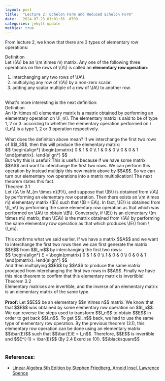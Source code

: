 ```yaml
---
layout: post
title:  "Lecture 2: Echelon Form and Reduced Echelon Form"
date:   2024-07-23 01:01:36 -0700
categories: jekyll update
mathjax: true
---
```

From lecture 2, we know that there are 3 types of elementary row operations:
<div class="bdiv">
Definition
</div>
<div class="bbdiv">
Let \(A\) be an \(m \times n\) matrix. Any one of the following three operations on the rows of \(A\) is called an <b>elementary row operation</b>:
<ol>
<li> interchanging any two rows of \(A\).</li>
<li> multiplying any row of \(A\) by a non-zero scalar.</li>
<li> adding any scalar multiple of a row of \(A\) to another row.</li>
</ol>
</div>
<br>
What's more interesting is the next definition:
<!------------------------------------------------------------------------------------>
<div class="bdiv">
Definition
</div>
<div class="bbdiv">
An \(n \times n\) elementary matrix is a matrix obtained by performing an elementary operation on \(I_n\). The elementary matrix is said to be of type 1, 2 or 3. according to whether the elementary operation performed on \(I_n\) is a type 1, 2 or 3 operation respectively.
</div>
<br>
What does the definition above mean? If we interchange the first two rows of $$I_3$$, then this will produce the elementary matrix:
<div>
$$
\begin{align*}
\begin{pmatrix}
0 & 1 & 0  \\
1 & 0 & 0  \\
0 & 0 & 1
\end{pmatrix}.
\end{align*}
$$
</div>
But why this is useful? This is useful because if we have some matrix $$A$$ and want to interchange the first two rows. We can perform this operation by instead multiply this new matrix above by $$A$$. So we can turn our elementary row operations into a matrix multiplication! The next theorem states this fact.
<br>
<!------------------------------------------------------------------------------------>
<div class="purdiv">
Theorem 3.1
</div>
<div class="purbdiv">
Let \(A \in M_{m \times n}(F)\), and suppose that \(B\) is obtained from \(A\) by performing an elementary row operation. Then there exists an \(m \times n\) elementary matrix \(E\) such that \(B = EA\). In fact, \(E\) is obtained from \(I_m\) by performing the same elementary row operation as that which was performed on \(A\) to obtain \(B\). Conversely, if \(E\) is an elementary \(m \times m\) matrix, then \(EA\) is the matrix obtained from \(A\) by performing the same elementary row operation as that which produces \(E\) from \(I_m\).
</div>
<br>
This confirms what we said earlier. If we have a matrix $$A$$ and we want to interchange the first two rows then we can first generate the matrix $$E$$ from $$I_m$$ by interchanging the first two rows:
<div>
$$
\begin{align*}
E =
\begin{pmatrix}
0 & 1 & 0  \\
1 & 0 & 0  \\
0 & 0 & 1
\end{pmatrix}.
\end{align*}
$$
</div>
And then multiplying $$E$$ by $$A$$ to produce the same matrix produced from interchanging the first two rows in $$A$$.  Finally we have this nice theorem to confirm that this elementary matrix is invertible!
<div class="purdiv">
Theorem 3.2
</div>
<div class="purbdiv">
Elementary matrices are invertible, and the inverse of an elementary matrix is an elementary matrix of the same type.
</div>
<br>
<b>Proof:</b>
Let $$E$$ be an elementary $$n \times n$$ matrix. We know that that $$E$$ was obtained by some elementary row operation on $$I_n$$. We can reverse the steps used to transform $$I_n$$ to obtain $$E$$ in order to get back $$I_n$$. To get $$I_n$$ back, we had to use the same type of elementary row operation. By the previous theorem (3.1), this elementary row operation can be done using an elementary matrix $$\bar{E}$$ such that $$\bar{E}E = I_n$$. Therefore, $$E$$ is invertible and $$E^{-1} = \bar{E}$$ (By 2.4 Exercise 10!). $$\blacksquare$$

<br>
<br>
<!------------------------------------------------------------------------------------>
<h3>References:</h3>
<ul>
<li><a href="https://www.amazon.com/Linear-Algebra-5th-Stephen-Friedberg/dp/0134860241">Linear Algebra 5th Edition by Stephen Friedberg, Arnold Insel, Lawrence Spence</a></li>
</ul>
























